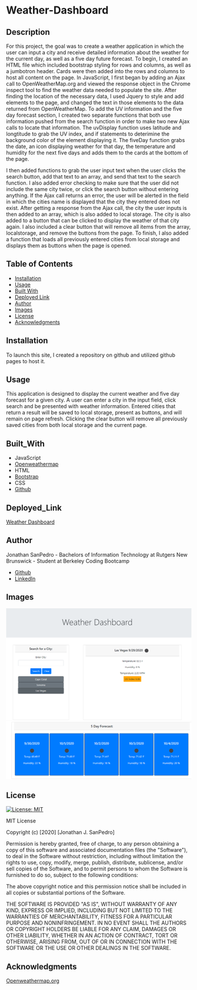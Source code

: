 # Weather-Dashboard

## Description
For this project, the goal was to create a weather application in which the user can input a city and receive detailed information about the weather for the current day, as well as a five day future forecast. To begin, I created an HTML file which included bootstrap styling for rows and columns, as well as a jumbotron header. Cards were then added into the rows and columns to host all content on the page. In JavaScript, I first began by adding an Ajax call to OpenWeatherMap.org and viewed the response object in the Chrome inspect tool to find the weather data needed to populate the site. After finding the location of the necessary data, I used Jquery to style and add elements to the page, and changed the text in those elements to the data returned from OpenWeatherMap. To add the UV information and the five day forecast section, I created two separate functions that both use information pushed from the search function in order to make two new Ajax calls to locate that information. The uvDisplay function uses latitude and longtitude to grab the UV index, and if statements to deterimine the background color of the element displaying it. The fiveDay function grabs the date, an icon displaying weather for that day, the temperature and humidity for the next five days and adds them to the cards at the bottom of the page. 

I then added functions to grab the user input text when the user clicks the search button, add that text to an array, and send that text to the search function. I also added error checking to make sure that the user did not include the same city twice, or click the search button without entering anything. If the Ajax call returns an error, the user will be alerted in the field in which the cities name is displayed that the city they entered does not exist. After getting a response from the Ajax call, the city the user inputs is then added to an array, which is also added to local storage. The city is also added to a button that can be clicked to display the weather of that city again. I also included a clear button that will remove all items from the array, localstorage, and remove the buttons from the page. To finish, I also added a function that loads all previously entered cities from local storage and displays them as buttons when the page is opened. 

 

## Table of Contents
* [Installation](#installation)
* [Usage](#usage)
* [Built With](#built_with)
* [Deployed Link](#deployed_link)
* [Author](#author)
* [Images](#images)
* [License](#license)
* [Acknowledgments](#Acknowledgments)

## Installation
To launch this site, I created a repository on github and utilized github pages to host it.

## Usage
This application is designed to display the current weather and five day forecast for a given city. A user can enter a city in the input field, click search and be presented with weather information. Entered cities that return a result will be saved to local storage, present as buttons, and will remain on page refresh. Clicking the clear button will remove all previously saved cities from both local storage and the current page.

## Built_With
* JavaScript
* [Openweathermap](https://openweathermap.org/)
* HTML
* [Bootstrap](https://getbootstrap.com/)
* CSS
* [Github](https://github.com/)

## Deployed_Link
[Weather Dashboard](https://jsp117.github.io/Weather-Dashboard/)

## Author
Jonathan SanPedro - Bachelors of Information Technology at Rutgers New Brunswick - Student at Berkeley Coding Bootcamp

* [Github](https://github.com/jsp117)
* [LinkedIn](https://www.linkedin.com/in/jonathan-s-6ab32283/)

## Images
![Weather Image](./assets/weather1.png)
![Weather Lower Image](./assets/weather2.png)


## License
[![License: MIT](https://img.shields.io/badge/License-MIT-yellow.svg)](https://opensource.org/licenses/MIT)

MIT License

Copyright (c) [2020] [Jonathan J. SanPedro]

Permission is hereby granted, free of charge, to any person obtaining a copy
of this software and associated documentation files (the "Software"), to deal
in the Software without restriction, including without limitation the rights
to use, copy, modify, merge, publish, distribute, sublicense, and/or sell
copies of the Software, and to permit persons to whom the Software is
furnished to do so, subject to the following conditions:

The above copyright notice and this permission notice shall be included in all
copies or substantial portions of the Software.

THE SOFTWARE IS PROVIDED "AS IS", WITHOUT WARRANTY OF ANY KIND, EXPRESS OR
IMPLIED, INCLUDING BUT NOT LIMITED TO THE WARRANTIES OF MERCHANTABILITY,
FITNESS FOR A PARTICULAR PURPOSE AND NONINFRINGEMENT. IN NO EVENT SHALL THE
AUTHORS OR COPYRIGHT HOLDERS BE LIABLE FOR ANY CLAIM, DAMAGES OR OTHER
LIABILITY, WHETHER IN AN ACTION OF CONTRACT, TORT OR OTHERWISE, ARISING FROM,
OUT OF OR IN CONNECTION WITH THE SOFTWARE OR THE USE OR OTHER DEALINGS IN THE
SOFTWARE.

## Acknowledgments
[Openweathermap.org](https://openweathermap.org/)

